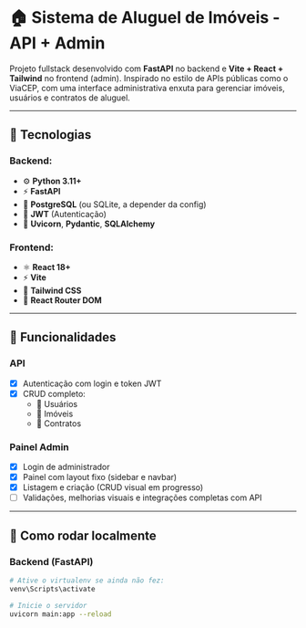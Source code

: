 # 🏠 Sistema de Aluguel de Imóveis - API + Admin

Projeto fullstack desenvolvido com **FastAPI** no backend e **Vite + React + Tailwind** no frontend (admin). Inspirado no estilo de APIs públicas como o ViaCEP, com uma interface administrativa enxuta para gerenciar imóveis, usuários e contratos de aluguel.

---

## 🚀 Tecnologias

### Backend:
- ⚙️ **Python 3.11+**
- ⚡ **FastAPI**
- 🐘 **PostgreSQL** (ou SQLite, a depender da config)
- 🔐 **JWT** (Autenticação)
- 🧰 **Uvicorn**, **Pydantic**, **SQLAlchemy**

### Frontend:
- ⚛️ **React 18+**
- ⚡ **Vite**
- 💨 **Tailwind CSS**
- 🧭 **React Router DOM**

---

## 🧩 Funcionalidades

### API
- [x] Autenticação com login e token JWT
- [x] CRUD completo:
  - 🧑 Usuários
  - 🏢 Imóveis
  - 📄 Contratos

### Painel Admin
- [x] Login de administrador
- [x] Painel com layout fixo (sidebar e navbar)
- [x] Listagem e criação (CRUD visual em progresso)
- [ ] Validações, melhorias visuais e integrações completas com API

---

## 🔧 Como rodar localmente

### Backend (FastAPI)
```bash
# Ative o virtualenv se ainda não fez:
venv\Scripts\activate

# Inicie o servidor
uvicorn main:app --reload
